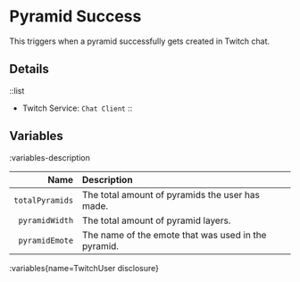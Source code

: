 # Pyramid Success
This triggers when a pyramid successfully gets created in Twitch chat.

## Details
::list
- Twitch Service: `Chat Client`
::

## Variables
:variables-description

Name | Description
----:|:------------
`totalPyramids` | The total amount of pyramids the user has made.
`pyramidWidth` | The total amount of pyramid layers.
`pyramidEmote` | The name of the emote that was used in the pyramid.

:variables{name=TwitchUser disclosure}
